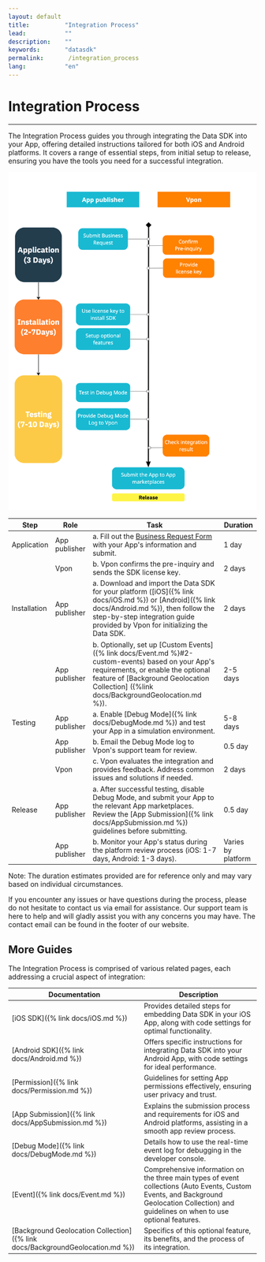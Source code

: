 ```yaml
---
layout: default
title:          "Integration Process"
lead:           ""
description:    ""
keywords:       "datasdk"
permalink:       /integration_process
lang:           "en"
---
```


# Integration Process
---

The Integration Process guides you through integrating the Data SDK into your App, offering detailed instructions tailored for both iOS and Android platforms. It covers a range of essential steps, from initial setup to release, ensuring you have the tools you need for a successful integration.


![](/docs/images/integration_process_5.png) 

| Step | Role        | Task                                                                                                    | Duration          |
|------|-------------|---------------------------------------------------------------------------------------------------------|-------------------|
| Application    | App publisher | a. Fill out the [Business Request Form](https://airtable.com/shr0Mts1aMzUlzEIm) with your App's information and submit.        |         1 day          |
|      | Vpon        | b. Vpon confirms the pre-inquiry and sends the SDK license key.                                | 2 days            |
| Installation| App publisher | a. Download and import the Data SDK for your platform ([iOS]({% link docs/iOS.md %}) or [Android]({% link docs/Android.md %}), then follow the step-by-step integration guide provided by Vpon for initializing the Data SDK. |          2 days         |
|      | App publisher   | b. Optionally, set up [Custom Events]({% link docs/Event.md %}#2-custom-events) based on your App's requirements, or enable the optional feature of [Background Geolocation Collection] ({%link docs/BackgroundGeolocation.md %}). | 2-5 days |
| Testing    | App publisher | a. Enable [Debug Mode]({% link docs/DebugMode.md %}) and test your App in a simulation environment. | 5-8 days          |
|      | App publisher| b. Email the Debug Mode log to Vpon's support team for review.                               |         0.5 day          |
|      | Vpon        | c. Vpon evaluates the integration and provides feedback. Address common issues and solutions if needed. | 2 days            |
| Release    | App publisher | a. After successful testing, disable Debug Mode, and submit your App to the relevant App marketplaces. Review the [App Submission]({% link docs/AppSubmission.md %}) guidelines before submitting.|     0.5 day               |
|      | App publisher  | b. Monitor your App's status during the platform review process (iOS: 1-7 days, Android: 1-3 days).     | Varies by platform |

Note: The duration estimates provided are for reference only and may vary based on individual circumstances.


If you encounter any issues or have questions during the process, please do not hesitate to contact us via email for assistance. Our support team is here to help and will gladly assist you with any concerns you may have. The contact email can be found in the footer of our website.

##  More Guides
The Integration Process is comprised of various related pages, each addressing a crucial aspect of integration:

| Documentation | Description |
| -------------- | ------------ |
| [iOS SDK]({% link docs/iOS.md %}) | Provides detailed steps for embedding Data SDK in your iOS App, along with code settings for optimal functionality. |
| [Android SDK]({% link docs/Android.md %}) | Offers specific instructions for integrating Data SDK into your Android App, with code settings for ideal performance. |
| [Permission]({% link docs/Permission.md %}) | Guidelines for setting App permissions effectively, ensuring user privacy and trust. |
| [App Submission]({% link docs/AppSubmission.md %})| Explains the submission process and requirements for iOS and Android platforms, assisting in a smooth app review process. |
| [Debug Mode]({% link docs/DebugMode.md %}) | Details how to use the real-time event log for debugging in the developer console. |
| [Event]({% link docs/Event.md %}) | Comprehensive information on the three main types of event collections (Auto Events, Custom Events, and Background Geolocation Collection) and guidelines on when to use optional features. |
| [Background Geolocation Collection]({% link docs/BackgroundGeolocation.md %})| Specifics of this optional feature, its benefits, and the process of its integration. |
